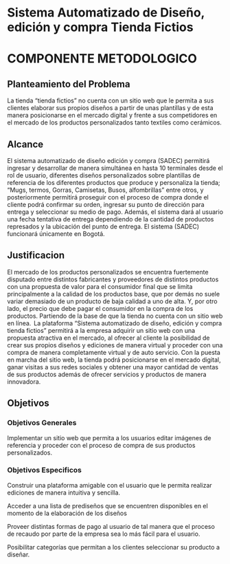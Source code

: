 # Sistema Automatizado de Diseño, edición y compra Tienda Fictios 

# COMPONENTE METODOLOGICO

## Planteamiento del Problema

La tienda “tienda fictios” no cuenta con un sitio web que le permita a sus clientes elaborar sus propios diseños a partir de unas plantillas y de esta manera posicionarse en el mercado digital y frente a sus competidores en el mercado de los productos personalizados tanto textiles como cerámicos.  

## Alcance

El sistema automatizado de diseño edición y compra (SADEC) permitirá ingresar y desarrollar de manera simultánea en hasta 10 terminales desde el rol de usuario, diferentes diseños personalizados sobre plantillas de referencia de los diferentes productos que produce y personaliza la tienda; “Mugs, termos, Gorras, Camisetas, Busos, alfombrillas” entre otros, y posteriormente permitirá proseguir con el proceso de compra donde el cliente podrá confirmar su orden, ingresar su punto de dirección para entrega y seleccionar su medio de pago. Además, el sistema dará al usuario una fecha tentativa de entrega dependiendo de la cantidad de productos represados y la ubicación del punto de entrega. El sistema (SADEC) funcionará únicamente en Bogotá.  

## Justificacion

El mercado de los productos personalizados se encuentra fuertemente disputado entre distintos fabricantes y proveedores de distintos productos con una propuesta de valor para el consumidor final que se limita principalmente a la calidad de los productos base, que por demás no suele variar demasiado de un producto de baja calidad a uno de alta. Y, por otro lado, el precio que debe pagar el consumidor en la compra de los productos. Partiendo de la base de que la tienda no cuenta con un sitio web en línea.  La plataforma “Sistema automatizado de diseño, edición y compra tienda fictios” permitirá a la empresa adquirir un sitio web con una propuesta atractiva en el mercado, al ofrecer al cliente la posibilidad de crear sus propios diseños y ediciones de manera virtual y proceder con una compra de manera completamente virtual y de auto servicio. Con la puesta en marcha del sitio web, la tienda podrá posicionarse en el mercado digital, ganar visitas a sus redes sociales y obtener una mayor cantidad de ventas de sus productos además de ofrecer servicios y productos de manera innovadora.   

## Objetivos 
### Objetivos Generales 

Implementar un sitio web que permita a los usuarios editar imágenes de referencia y proceder con el proceso de compra de sus productos personalizados.  

### Objetivos Especificos 

Construir una plataforma amigable con el usuario que le permita realizar ediciones de manera intuitiva y sencilla.  

Acceder a una lista de prediseños que se encuentren disponibles en el momento de la elaboración de los diseños  

Proveer distintas formas de pago al usuario de tal manera que el proceso de recaudo por parte de la empresa sea lo más fácil para el usuario.  

Posibilitar categorías que permitan a los clientes seleccionar su producto a diseñar. 
